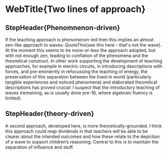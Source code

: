 # WebTitle{Two lines of approach}

## StepHeader{Phenomnenon-driven}

If the teaching approach is phenomenon-led then this implies an almost zen-like approach to waves: QuoteThis{see this here – that's not the wave}. At the moment this seems to be more-or-less the approach adopted, but with not enough zen, leading to conflation of the phenomena and the theoretical construct. In other work supporting the development of teaching approaches, for example in electric circuits, in introducing descriptions with forces, and pre-eminiently in refocussing the teaching of energy, the preservation of this separation between the lived-in world (particularly tangible experiences and noticed phenomena) and elaborated theoretical descriptions has proved crucial: I suspect that the introductory teaching of waves (remaining, as is usually done pre-16, where algebraic fluency is limited).

## StepHeader{theory-driven}

A second approach, developed here, is more theoretically-grounded. I think this approach could reap dividends in that teachers will be able to be clearer about the intended outcomes and how these relate to the depiction of a wave to support children’s reasoning. Central to this is to maintain the separation of influence and stuff.
